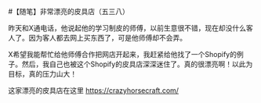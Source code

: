 #【随笔】非常漂亮的皮具店（五三八）

昨天和X通电话，他说起他的学习制皮的师傅，以前生意很不错，现在却没什么客人了。因为客人都去网上买东西了，可是他师傅却不会弄。

X希望我能帮忙给他师傅合作把网店开起来，我赶紧给他找了一个Shopify的例子。然后，我自己也被这个Shopify的皮具店深深迷住了。真的很漂亮啊！以此为目标，真的压力山大！

这家漂亮的皮具店在这里 https://crazyhorsecraft.com/